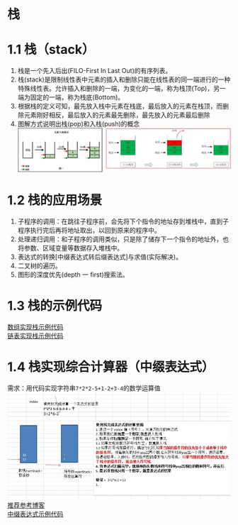 # 栈

# 1.1 栈（stack）

1) 栈是一个先入后出(FILO-First In Last Out)的有序列表。    
2) 栈(stack)是限制线性表中元素的插入和删除只能在线性表的同一端进行的一种特殊线性表。允许插入和删除的一端，为变化的一端，称为栈顶(Top)，另一端为固定的一端，称为栈底(Bottom)。    
3) 根据栈的定义可知，最先放入栈中元素在栈底，最后放入的元素在栈顶，而删除元素刚好相反，最后放入的元素最先删除，最先放入的元素最后删除    
4) 图解方式说明出栈(pop)和入栈(push)的概念
![img.png](03-出栈(pop)和入栈(push)示意图.png)

# 1.2 栈的应用场景
1) 子程序的调用：在跳往子程序前，会先将下个指令的地址存到堆栈中，直到子程序执行完后再将地址取出，以回到原来的程序中。 
2) 处理递归调用：和子程序的调用类似，只是除了储存下一个指令的地址外，也将参数、区域变量等数据存入堆栈中。 
3) 表达式的转换[中缀表达式转后缀表达式]与求值(实际解决)。 
4) 二叉树的遍历。 
5) 图形的深度优先(depth 一 first)搜索法。

# 1.3 栈的示例代码
[数组实现栈示例代码](../src/_03栈/_01数组实现栈/ArrayStack.java)   
[链表实现栈示例代码](../src/_03栈/_02链表实现栈/LinkedStack.java)   

# 1.4 栈实现综合计算器（中缀表达式）
需求：用代码实现字符串`7*2*2-5+1-2+3-4`的数学运算值   
![img.png](img/04-中缀表达式示意图.png)   
[推荐参考博客](https://blog.csdn.net/hbn13343302533/article/details/106975054)   
[中缀表达式示例代码](../src/_03栈/_03中缀表达式/Demo.java)